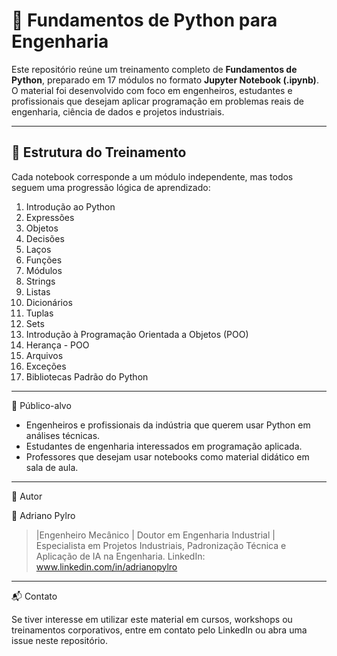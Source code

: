 # 🐍 Fundamentos de Python para Engenharia

Este repositório reúne um treinamento completo de **Fundamentos de Python**, preparado em 17 módulos no formato **Jupyter Notebook (.ipynb)**.  
O material foi desenvolvido com foco em engenheiros, estudantes e profissionais que desejam aplicar programação em problemas reais de engenharia, ciência de dados e projetos industriais.  

---

## 📌 Estrutura do Treinamento
Cada notebook corresponde a um módulo independente, mas todos seguem uma progressão lógica de aprendizado:

1. Introdução ao Python
2. Expressões
3. Objetos
4. Decisões
5. Laços
6. Funções
7. Módulos
8. Strings
9. Listas
10. Dicionários
11. Tuplas
12. Sets
13. Introdução à Programação Orientada a Objetos (POO)
14. Herança - POO
15. Arquivos
16. Exceções
17. Bibliotecas Padrão do Python

---

🎯 Público-alvo

- Engenheiros e profissionais da indústria que querem usar Python em análises técnicas.
- Estudantes de engenharia interessados em programação aplicada.
- Professores que desejam usar notebooks como material didático em sala de aula.

---

📖 Autor

👤 Adriano Pylro
> |Engenheiro Mecânico | Doutor em Engenharia Industrial | Especialista em Projetos Industriais, Padronização Técnica e Aplicação de IA na Engenharia.
> LinkedIn: www.linkedin.com/in/adrianopylro

---

📬 Contato

Se tiver interesse em utilizar este material em cursos, workshops ou treinamentos corporativos, entre em contato pelo LinkedIn ou abra uma issue neste repositório.

